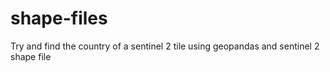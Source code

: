 # shape-files
Try and find the country of a sentinel 2 tile using geopandas and sentinel 2 shape file
